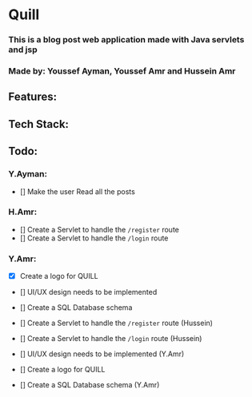 # Quill
### This is a blog post web application made with Java servlets and jsp
### Made by: Youssef Ayman, Youssef Amr and Hussein Amr

## Features:


## Tech Stack:


## Todo:


###  Y.Ayman:
 - [] Make the user Read all the posts

### H.Amr:
- [] Create a Servlet to handle the `/register` route
- [] Create a Servlet to handle the `/login` route

### Y.Amr:
- [x] Create a logo for QUILL
- [] UI/UX design needs to be implemented
- [] Create a SQL Database schema

- [] Create a Servlet to handle the `/register` route (Hussein)
- [] Create a Servlet to handle the `/login` route (Hussein)
- [] UI/UX design needs to be implemented (Y.Amr)
- [] Create a logo for QUILL
- [] Create a SQL Database schema (Y.Amr)

